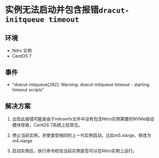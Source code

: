 # 实例无法启动并包含报错`dracut-initqueue timeout`

## 环境

- Nitro 实例
- CentOS 7

## 事件

- "dracut-initqueue[282]: Warning: dracut-initqueue timeout - starting timeout scripts"

## 解决方案

1. 出现此报错可能是由于initramfs文件中没有包含Nitro实例需要的NVMe驱动模块导致，CentOS 7系统上较常见。
2. 停止当前实例，并使类型相同的上一代实例启动，比如m5.xlarge，修改为m4.xlarge
3. 启动实例后，执行命令校验当前实例是否可以在Nitro实例上运行。

    ```bash
    ```